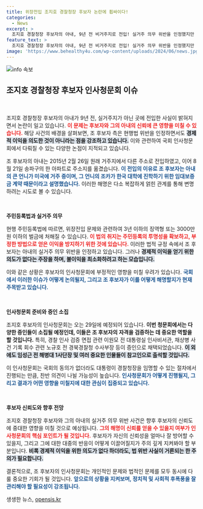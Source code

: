 ```yaml
---
title: 위장전입 조지호 경찰청장 후보자 논란에 휩싸이다!
categories:
  - News
excerpt: >
  조지호 경찰청장 후보자의 아내, 9년 전 비거주지로 전입! 실거주 의무 위반을 인정했지만 경제적 이익은 없었다고 해명. 곧 열리는 인사청문회가 화제, 그 배경은? 클릭해 확인하세요!
feature_text: >
  조지호 경찰청장 후보자의 아내, 9년 전 비거주지로 전입! 실거주 의무 위반을 인정했지만 경제적 이익은 없었다고 해명. 곧 열리는 인사청문회가 화제, 그 배경은? 클릭해 확인하세요!
image: 'https://www.behealthy4u.com/wp-content/uploads/2024/06/news.jpg'
---
```


<p><img src="https://www.behealthy4u.com/wp-content/uploads/2024/06/news.jpg" alt="info 속보" /></p>

<h2 data-ke-size="size26">조지호 경찰청장 후보자 인사청문회 이슈</h2>

<p data-ke-size="size16">&nbsp;</p>

<p>조지호 경찰청장 후보자의 아내가 9년 전, 실거주지가 아닌 곳에 전입한 사실이 밝혀지면서 논란이 일고 있습니다. <b><span style="color: #ee2323;">이 문제는 후보자와 그의 아내의 신뢰에 큰 영향을 미칠 수 있습니다.</span></b> 해당 사건의 배경을 살펴보면, 조 후보자 측은 현행법 위반을 인정하면서도 <b><span style="background-color: #21538527;">경제적 이익을 의도한 것이 아니라는 점을 강조하고 있습니다.</span></b> 이와 관련하여 국회 인사청문회에서 다뤄질 수 있는 다양한 논점이 지적되고 있습니다. </p>

<p>조 후보자의 아내는 2015년 2월 26일 원래 거주지에서 다른 주소로 전입하였고, 이어 8월 21일 송파구의 한 아파트로 주소지를 옮겼습니다. <b><span style="color: #1a5490;">이 전입의 이유로 조 후보자는 아내의 큰 언니가 미국에 거주 중이며, 그 언니의 조카가 한국 대학에 진학하기 위한 임대보증금 계약 때문이라고 설명했습니다.</span></b> 이러한 해명은 다소 복잡하게 얽힌 관계를 통해 변명하려는 시도로 볼 수 있습니다.</p>

<p data-ke-size="size16">&nbsp;</p>

<p><b>주민등록법과 실거주 의무</b></p>

<p>현행 주민등록법에 따르면, 위장전입 문제와 관련하여 3년 이하의 징역형 또는 3000만원 이하의 벌금에 처해질 수 있습니다. <b><span style="color: #ee2323;">이 법의 취지는 주민등록의 투명성을 확보하고, 부정한 방법으로 얻은 이익을 방지하기 위한 것에 있습니다.</span></b> 이러한 법적 규정 속에서 조 후보자는 아내의 실거주 의무 위반을 인정하고 있습니다. 그러나 <b><span style="background-color: #21538527;">경제적 이익을 얻기 위한 의도가 없다는 주장을 하며, 불이익을 최소화하려고 하는 모습입니다.</span></b> </p>

<p>이와 같은 상황은 후보자의 인사청문회에 부정적인 영향을 미칠 우려가 있습니다. <b><span style="color: #1a5490;">국회에서 이러한 이슈가 어떻게 논의될지, 그리고 조 후보자가 이를 어떻게 해명할지가 현재 주목받고 있습니다.</span></b></p>

<p data-ke-size="size16">&nbsp;</p>

<p><b>인사청문회 준비와 증인 소집</b></p>

<p>조지호 후보자의 인사청문회는 오는 29일에 예정되어 있습니다. <b><span style="ee2323;">이번 청문회에서는 다양한 증인들이 소집될 예정인데, 이들은 조 후보자의 자격을 검증하는 데 중요한 역할을 할 것입니다.</span></b> 특히, 경찰 인사 검증 면접 관련 이원모 전 대통령실 인사비서관, 채상병 사건 기록 회수 관련 노규호 전 경북경찰청 수사부장 등이 증인으로 채택되었습니다. <b><span style="background-color: #21538527;">이 외에도 임성근 전 해병대 1사단장 및 여러 중요한 인물들이 참고인으로 출석할 것입니다.</span></b> </p>

<p>이 인사청문회는 국회의 동의가 없더라도 대통령이 경찰청장을 임명할 수 있는 절차에서 진행되는 만큼, 찬반 의견이 나뉠 가능성이 높습니다. <b><span style="color: #1a5490;">인사청문회가 어떻게 진행될지, 그리고 결과가 어떤 영향을 미칠지에 대한 관심이 집중되고 있습니다.</span></b></p>

<p data-ke-size="size16">&nbsp;</p>

<p><b>후보자 신뢰도와 향후 전망</b></p>

<p>조지호 경찰청장 후보자와 그의 아내의 실거주 의무 위반 사건은 향후 후보자의 신뢰도에 중대한 영향을 미칠 것으로 예상됩니다. <b><span style="color: #ee2323;">그의 해명이 신뢰를 얻을 수 있을지 여부가 인사청문회의 핵심 포인트가 될 것입니다.</span></b> 후보자가 자신의 신뢰성을 얼마나 잘 방어할 수 있을지, 그리고 그에 대한 대중의 반응이 어떻게 이끌어질지가 주의 깊게 지켜봐야 할 부분입니다. <b><span style="background-color: #21538527;">비록 경제적 이익을 위한 의도가 없다 하더라도, 법 위반 사실이 거론되는 한 주의가 필요합니다.</span></b> </p>

<p>결론적으로, 조 후보자의 인사청문회는 개인적인 문제와 법적인 문제를 모두 동시에 다룰 중요한 기회가 될 것입니다. <b><span style="color: #1a5490;">앞으로의 상황을 지켜보며, 정치적 및 사회적 후폭풍을 잘 관리해야 할 필요성이 강조됩니다.</span></b></p>
생생한 뉴스, <a href="https://opensis.kr" rel="dofollow">opensis.kr</a>


